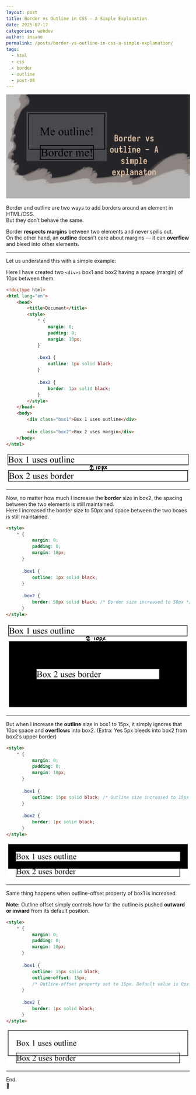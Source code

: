 ```yaml
---
layout: post
title: Border vs Outline in CSS – A Simple Explanation
date: 2025-07-17
categories: webdev
author: insane
permalink: /posts/border-vs-outline-in-css-a-simple-explanation/
tags:
  - html
  - css
  - border
  - outline
  - post-08
---
```


![Thumbnail for the post](/assets/border-vs-outline-in-css-a-simple-explanation/thumbnail.webp)

Border and outline are two ways to add borders around an element in HTML/CSS.  
But they don’t behave the same.

Border **respects margins** between two elements and never spills out.  
On the other hand, an **outline** doesn’t care about margins — it can **overflow** and bleed into other elements.

---

Let us understand this with a simple example:

Here I have created two ``<div>s`` box1 and box2 having a space (margin) of 10px between them.

```html
<!doctype html>
<html lang="en">
    <head>
        <title>Document</title>
        <style>
            * {
                margin: 0;
                padding: 0;
                margin: 10px;
            }

            .box1 {
                outline: 1px solid black;
            }

            .box2 {
                border: 1px solid black;
            }
        </style>
    </head>
    <body>
        <div class="box1">Box 1 uses outline</div>

        <div class="box2">Box 2 uses margin</div>
    </body>
</html>
```
![Two divs box 1 and box 2. Box 1 has 1px solid black outline and box 2 has 1px solid black border. Both have a space (margin) of 10px between them.](/assets/border-vs-outline-in-css-a-simple-explanation/border-vs-outline-default-with-marker.webp)

---

Now, no matter how much I increase the **border** size in box2, the spacing between the two elements is still maintained.  
Here I increased the border size to 50px and space between the two boxes is still maintained.

```html
<style>
    * {
          margin: 0;
          padding: 0;
          margin: 10px;
      }

      .box1 {
          outline: 1px solid black;
      }

      .box2 {
          border: 50px solid black; /* Border size increased to 50px */
      }
</style>
```
![Two divs box 1 and box 2. Box 1 has 1 px solid black outline. Box 2 has 50 px solid black border. The space of 10 px between them is retained.](/assets/border-vs-outline-in-css-a-simple-explanation/border-size-increased-with-marker.webp)

---

But when I increase the **outline** size in box1 to 15px, it simply ignores that 10px space and **overflows** into box2. (Extra: Yes 5px bleeds into box2 from box2’s upper border)

```html
<style>
    * {
          margin: 0;
          padding: 0;
          margin: 10px;
      }

      .box1 {
          outline: 15px solid black; /* Outline size increased to 15px */
      }

      .box2 {
          border: 1px solid black;
      }
</style>
```
![Two divs box 1 and box 2. Box 1 has 15px solid black outline. Box 2 has 1px solid black border. The space of 10px between them is not retained.](/assets/border-vs-outline-in-css-a-simple-explanation/outline-size-increased.webp)

---

Same thing happens when outline-offset property of box1 is increased.  
  
**Note:** Outline offset simply controls how far the outline is pushed **outward or inward** from its default position.

```html
<style>
    * {
          margin: 0;
          padding: 0;
          margin: 10px;
      }

      .box1 {
          outline: 15px solid black;
          outline-offset: 15px; 
          /* Outline-offset property set to 15px. Default value is 0px. */
      }

      .box2 {
          border: 1px solid black;
      }
</style>
```
![Two divs box 1 and box 2. Box 1 has 1px solid black outline and 15px outline-offset. Box 2 has 1px solid black border. The space of 10 px between them is not retained](/assets/border-vs-outline-in-css-a-simple-explanation/outline-offset-increased.webp)

---

End. <br>
🦖